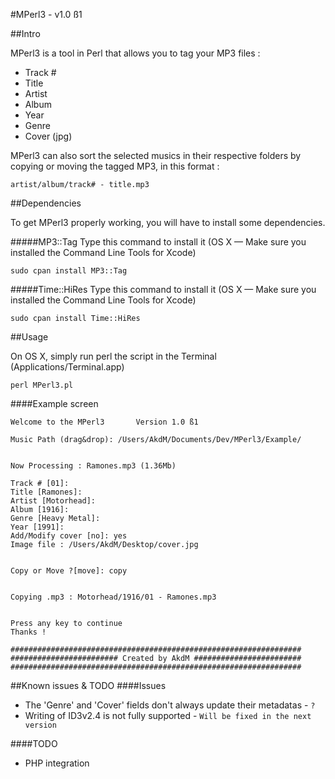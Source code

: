#MPerl3 - v1.0 ß1

##Intro

MPerl3 is a tool in Perl that allows you to tag your MP3 files : 
* Track #
* Title
* Artist
* Album
* Year
* Genre
* Cover (jpg)

MPerl3 can also sort the selected musics in their respective folders by copying or moving the tagged MP3, in this format :

`artist/album/track# - title.mp3`


##Dependencies 

To get MPerl3 properly working, you will have to install some dependencies.

#####MP3::Tag
Type this command to install it (OS X — Make sure you installed the Command Line Tools for Xcode)

```
sudo cpan install MP3::Tag
```

#####Time::HiRes
Type this command to install it (OS X — Make sure you installed the Command Line Tools for Xcode)

```
sudo cpan install Time::HiRes
```


##Usage

On OS X, simply run perl the script in the Terminal (Applications/Terminal.app)

```
perl MPerl3.pl
```

####Example screen
```
Welcome to the MPerl3		Version 1.0 ß1

Music Path (drag&drop): /Users/AkdM/Documents/Dev/MPerl3/Example/    


Now Processing : Ramones.mp3 (1.36Mb)

Track # [01]:   
Title [Ramones]: 
Artist [Motorhead]: 
Album [1916]: 
Genre [Heavy Metal]: 
Year [1991]: 
Add/Modify cover [no]: yes
Image file : /Users/AkdM/Desktop/cover.jpg 


Copy or Move ?[move]: copy


Copying .mp3 : Motorhead/1916/01 - Ramones.mp3


Press any key to continue
Thanks !

#################################################################
######################## Created by AkdM ########################
#################################################################
```


##Known issues & TODO
####Issues
* The 'Genre' and 'Cover' fields don't always update their metadatas - `?`
* Writing of ID3v2.4 is not fully supported - `Will be fixed in the next version`

####TODO
* PHP integration
